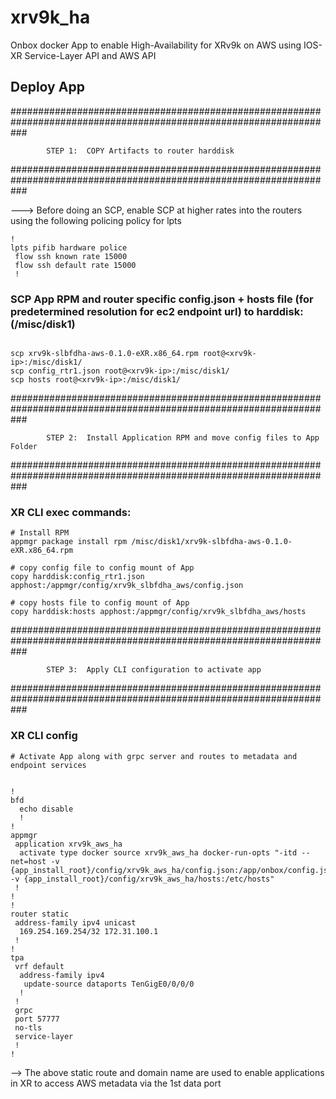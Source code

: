 # xrv9k_ha
Onbox docker App to enable High-Availability for XRv9k on AWS using IOS-XR Service-Layer API and AWS API






## Deploy App


###################################################################################################################

            STEP 1:  COPY Artifacts to router harddisk

###################################################################################################################

--->  Before doing an SCP, enable SCP at higher rates into the routers using the following policing policy for lpts

```
!
lpts pifib hardware police
 flow ssh known rate 15000
 flow ssh default rate 15000
 !
 ```



### SCP App RPM and router specific config.json + hosts file (for predetermined resolution for ec2 endpoint url) to harddisk: (/misc/disk1)

```

scp xrv9k-slbfdha-aws-0.1.0-eXR.x86_64.rpm root@<xrv9k-ip>:/misc/disk1/
scp config_rtr1.json root@<xrv9k-ip>:/misc/disk1/
scp hosts root@<xrv9k-ip>:/misc/disk1/

```

###################################################################################################################

            STEP 2:  Install Application RPM and move config files to App Folder

###################################################################################################################

### XR CLI exec commands:  

```
# Install RPM
appmgr package install rpm /misc/disk1/xrv9k-slbfdha-aws-0.1.0-eXR.x86_64.rpm

# copy config file to config mount of App
copy harddisk:config_rtr1.json apphost:/appmgr/config/xrv9k_slbfdha_aws/config.json

# copy hosts file to config mount of App
copy harddisk:hosts apphost:/appmgr/config/xrv9k_slbfdha_aws/hosts
```



###################################################################################################################

            STEP 3:  Apply CLI configuration to activate app

###################################################################################################################


### XR CLI config 

```
# Activate App along with grpc server and routes to metadata and endpoint services


!
bfd
  echo disable
  !
!
appmgr
 application xrv9k_aws_ha
  activate type docker source xrv9k_aws_ha docker-run-opts "-itd --net=host -v {app_install_root}/config/xrv9k_aws_ha/config.json:/app/onbox/config.json -v {app_install_root}/config/xrv9k_aws_ha/hosts:/etc/hosts"
 !
!
!
router static
 address-family ipv4 unicast
  169.254.169.254/32 172.31.100.1
 !
!
tpa
 vrf default
  address-family ipv4
   update-source dataports TenGigE0/0/0/0
  !
 !
 grpc
 port 57777
 no-tls
 service-layer
 !
!

```

 --> The above static route and domain name are used to enable applications in XR to access AWS metadata via the 1st data port